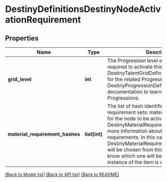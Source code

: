 # DestinyDefinitionsDestinyNodeActivationRequirement

## Properties
Name | Type | Description | Notes
------------ | ------------- | ------------- | -------------
**grid_level** | **int** | The Progression level on the Talent Grid required to activate this node.    See DestinyTalentGridDefinition.progressionHash for the related Progression, and read  DestinyProgressionDefinition&#39;s documentation to learn more about Progressions. | [optional] 
**material_requirement_hashes** | **list[int]** | The list of hash identifiers for material requirement sets: materials that  are required for the node to be activated.  See DestinyMaterialRequirementSetDefinition for  more information about material requirements.    In this case, only a single DestinyMaterialRequirementSetDefinition will be chosen  from this list, and we won&#39;t know which one will be chosen until an instance of the item is created. | [optional] 

[[Back to Model list]](../README.md#documentation-for-models) [[Back to API list]](../README.md#documentation-for-api-endpoints) [[Back to README]](../README.md)


